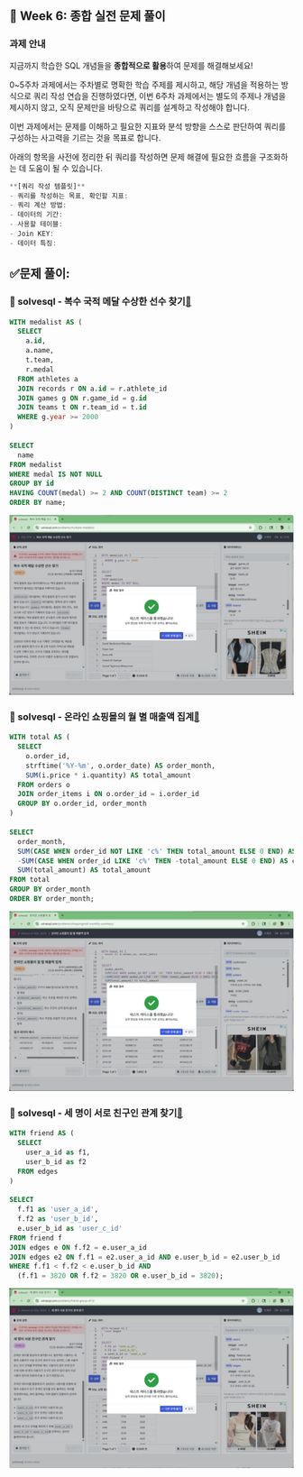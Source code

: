 ## **📌 Week 6: 종합 실전 문제 풀이**

### **과제 안내**

 지금까지 학습한 SQL 개념들을 **종합적으로 활용**하여 문제를 해결해보세요!

 0~5주차 과제에서는 주차별로 명확한 학습 주제를 제시하고, 해당 개념을 적용하는 방식으로 쿼리 작성 연습을 진행하였다면, 이번 6주차 과제에서는 별도의 주제나 개념을 제시하지 않고, 오직 문제만을 바탕으로 쿼리를 설계하고 작성해야 합니다.

 이번 과제에서는 문제를 이해하고 필요한 지표와 분석 방향을 스스로 판단하여 쿼리를 구성하는 사고력을 기르는 것을 목표로 합니다.

 아래의 항목을 사전에 정리한 뒤 쿼리를 작성하면 문제 해결에 필요한 흐름을 구조화하는 데 도움이 될 수 있습니다.

```jsx
**[쿼리 작성 템플릿]**
- 쿼리를 작성하는 목표, 확인할 지표:
- 쿼리 계산 방법:
- 데이터의 기간:
- 사용할 테이블:
- Join KEY:
- 데이터 특징:
```

## **✅문제 풀이**: 

### 📝 solvesql - 복수 국적 메달 수상한 선수 찾기[🔗](https://solvesql.com/problems/multiple-medalist/)
```sql
WITH medalist AS (
  SELECT
    a.id,
    a.name,
    t.team,
    r.medal
  FROM athletes a
  JOIN records r ON a.id = r.athlete_id
  JOIN games g ON r.game_id = g.id
  JOIN teams t ON r.team_id = t.id
  WHERE g.year >= 2000
)

SELECT
  name
FROM medalist
WHERE medal IS NOT NULL
GROUP BY id
HAVING COUNT(medal) >= 2 AND COUNT(DISTINCT team) >= 2
ORDER BY name;
```
![image](../SQL/image/Week6/1.png)
### 📝 solvesql - 온라인 쇼핑몰의 월 별 매출액 집계[🔗](https://solvesql.com/problems/shoppingmall-monthly-summary/)
```sql
WITH total AS (
  SELECT
    o.order_id,
    strftime('%Y-%m', o.order_date) AS order_month,
    SUM(i.price * i.quantity) AS total_amount
  FROM orders o
  JOIN order_items i ON o.order_id = i.order_id
  GROUP BY o.order_id, order_month
)

SELECT
  order_month,
  SUM(CASE WHEN order_id NOT LIKE 'c%' THEN total_amount ELSE 0 END) AS ordered_amount,
  -SUM(CASE WHEN order_id LIKE 'c%' THEN -total_amount ELSE 0 END) AS canceled_amount,
  SUM(total_amount) AS total_amount
FROM total
GROUP BY order_month
ORDER BY order_month;
```
![image](../SQL/image/Week6/2.png)
### 📝 solvesql - 세 명이 서로 친구인 관계 찾기[🔗](https://solvesql.com/problems/friend-group-of-3/)
```sql
WITH friend AS (
  SELECT
    user_a_id as f1,
    user_b_id as f2
  FROM edges
)

SELECT
  f.f1 as 'user_a_id',
  f.f2 as 'user_b_id',
  e.user_b_id as 'user_c_id'
FROM friend f
JOIN edges e ON f.f2 = e.user_a_id
JOIN edges e2 ON f.f1 = e2.user_a_id AND e.user_b_id = e2.user_b_id
WHERE f.f1 < f.f2 < e.user_b_id AND
  (f.f1 = 3820 OR f.f2 = 3820 OR e.user_b_id = 3820);
```
![image](../SQL/image/Week6/3.png)
